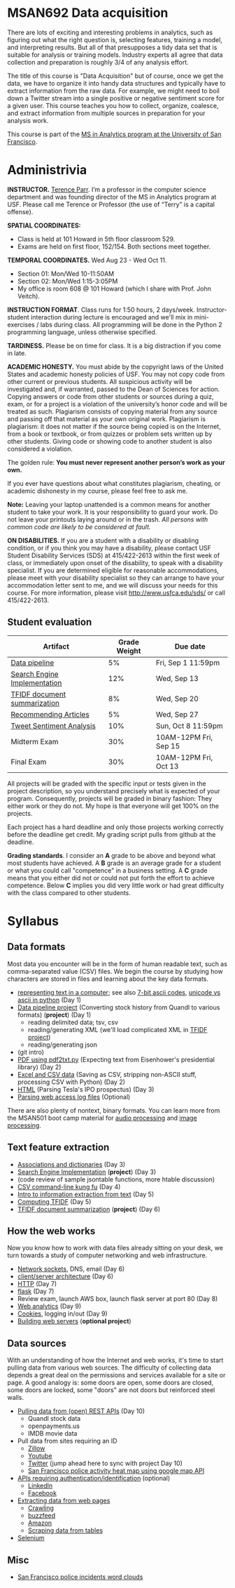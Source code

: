 MSAN692 Data acquisition
=======


There are lots of exciting and interesting problems in analytics, such as figuring out what the right question is, selecting features, training a model, and interpreting results. But all of that presupposes a tidy data set that is suitable for analysis or training models. Industry experts all agree that data collection and preparation is roughly 3/4 of any analysis effort.

The title of this course is "Data Acquisition" but of course, once we get the data, we have to organize it into handy data structures and typically have to extract information from the raw data. For example, we might need to boil down a Twitter stream into a single positive or negative sentiment score for a given user.  This course teaches you how to collect, organize, coalesce, and extract information from multiple sources in preparation for your analysis work. 

This course is part of the [MS in Analytics program at the University of San Francisco](http://analytics.usfca.edu).


# Administrivia

**INSTRUCTOR.** [Terence Parr](http://parrt.cs.usfca.edu). I’m a professor in the computer science department and was founding director of the MS in Analytics program at USF.  Please call me Terence or Professor (the use of “Terry” is a capital offense).

**SPATIAL COORDINATES:**<br>

* Class is held at 101 Howard in 5th floor classroom 529.
* Exams are held on first floor, 152/154. Both sections meet together.

**TEMPORAL COORDINATES.** Wed Aug 23 - Wed Oct 11.

* Section 01: Mon/Wed 10-11:50AM
* Section 02: Mon/Wed 1:15-3:05PM 
* My office is room 608 @ 101 Howard (which I share with Prof. John Veitch).

**INSTRUCTION FORMAT**. Class runs for 1:50 hours, 2 days/week. Instructor-student interaction during lecture is encouraged and we'll mix in mini-exercises / labs during class. All programming will be done in the Python 2 programming language, unless otherwise specified.

**TARDINESS.** Please be on time for class. It is a big distraction if you come in late.

**ACADEMIC HONESTY.** You must abide by the copyright laws of the United States and academic honesty policies of USF. You may not copy code from other current or previous students. All suspicious activity will be investigated and, if warranted, passed to the Dean of Sciences for action.  Copying answers or code from other students or sources during a quiz, exam, or for a project is a violation of the university’s honor code and will be treated as such. Plagiarism consists of copying material from any source and passing off that material as your own original work. Plagiarism is plagiarism: it does not matter if the source being copied is on the Internet, from a book or textbook, or from quizzes or problem sets written up by other students. Giving code or showing code to another student is also considered a violation.

The golden rule: **You must never represent another person’s work as your own.**

If you ever have questions about what constitutes plagiarism, cheating, or academic dishonesty in my course, please feel free to ask me.

**Note:** Leaving your laptop unattended is a common means for another student to take your work. It is your responsibility to guard your work. Do not leave your printouts laying around or in the trash. *All persons with common code are likely to be considered at fault.*

**ON DISABILITIES.** If you are a student with a disability or disabling condition, or if you think you may have a disability, please contact USF Student Disability Services (SDS) at 415/422-2613 within the first week of class, or immediately upon onset of the disability, to speak with a disability specialist. If you are determined eligible for reasonable accommodations, please meet with your disability specialist so they can arrange to have your accommodation letter sent to me, and we will discuss your needs for this course. For more information, please visit http://www.usfca.edu/sds/ or call 415/422-2613.

## Student evaluation

| Artifact | Grade Weight | Due date |
|--------|--------|--------|
|[Data pipeline](https://github.com/parrt/msan692/blob/master/hw/pipeline.md)| 5%| Fri, Sep 1 11:59pm |
|[Search Engine Implementation](https://github.com/parrt/msan692/blob/master/hw/search.md)| 12% | Wed, Sep 13 |
|[TFIDF document summarization](https://github.com/parrt/msan692/blob/master/hw/tfidf.md)| 8%| Wed, Sep 20 |
|[Recommending Articles](https://github.com/parrt/msan692/blob/master/hw/recommender.md)| 5% | Wed, Sep 27 |
|[Tweet Sentiment Analysis](https://github.com/parrt/msan692/blob/master/hw/sentiment.md)| 10% | Sun, Oct 8 11:59pm |
|Midterm Exam| 30%| 10AM-12PM Fri, Sep 15 |
|Final Exam| 30%| 10AM-12PM Fri, Oct 13 |

<!--
|[Group project](https://github.com/parrt/msan692/blob/master/hw/group.md)| 15%| Wed, Oct 12 midnight |
-->

All projects will be graded with the specific input or tests given in the project description, so you understand precisely what is expected of your program. Consequently, projects will be graded in binary fashion: They either work or they do not.  My hope is that everyone will get 100% on the projects.

Each project has a hard deadline and only those projects working correctly before the deadline get credit.  My grading script pulls from github at the deadline.

**Grading standards**. I consider an **A** grade to be above and beyond what most students have achieved. A **B** grade is an average grade for a student or what you could call "competence" in a business setting. A **C** grade means that you either did not or could not put forth the effort to achieve competence. Below **C** implies you did very little work or had great difficulty with the class compared to other students.

# Syllabus

## Data formats

Most data you encounter will be in the form of human readable text, such as comma-separated value (CSV) files. We begin the course by studying how characters are stored in files and learning about the key data formats.

* [representing text in a computer](https://github.com/parrt/msan692/blob/master/notes/chars.ipynb); see also [7-bit ascii codes](http://www.asciitable.com/), [unicode vs ascii in python](https://docs.python.org/2/howto/unicode.html) (Day 1)
* [Data pipeline project](https://github.com/parrt/msan692/blob/master/hw/pipeline.md) (Converting stock history from Quandl to various formats) (**project**) (Day 1)
	* reading delimited data; tsv, csv
	* reading/generating XML (we'll load complicated XML in [TFIDF project](https://github.com/parrt/msan692/blob/master/hw/tfidf.md))
	* reading/generating json
* (git intro)
* [PDF using pdf2txt.py](https://github.com/parrt/msan692/blob/master/notes/pdf.ipynb) (Expecting text from Eisenhower's presidential library) (Day 2)
* [Excel and CSV data](https://github.com/parrt/msan692/blob/master/notes/excel.ipynb) (Saving as CSV, stripping non-ASCII stuff, processing CSV with Python) (Day 2)
* [HTML](https://github.com/parrt/msan692/blob/master/notes/html.md) (Parsing Tesla's IPO prospectus) (Day 3)
* [Parsing web access log files](https://github.com/parrt/msan692/blob/master/notes/logs.md) (Optional)

There are also plenty of nontext, binary formats. You can learn more from the MSAN501 boot camp material for [audio processing](https://github.com/parrt/msan501/blob/master/notes/sound.ipynb) and [image processing](https://github.com/parrt/msan501/raw/master/projects/images.pdf).

## Text feature extraction

* [Associations and dictionaries](notes/dict.ipynb) (Day 3)
* [Search Engine Implementation](https://github.com/parrt/msan692/blob/master/hw/search.md) (**project**) (Day 3)
* (code review of sample jsontable functions, more htable discussion)
* [CSV command-line kung fu](notes/bashcsv.ipynb) (Day 4)
* [Intro to information extraction from text](https://github.com/parrt/msan692/blob/master/notes/text.ipynb) (Day 5)
* [Computing TFIDF](https://github.com/parrt/msan692/blob/master/notes/tfidf.pdf) (Day 5)
* [TFIDF document summarization](https://github.com/parrt/msan692/blob/master/hw/tfidf.md) (**project**) (Day 6)

## How the web works

Now you know how to work with data files already sitting on your desk, we turn towards a study of computer networking and web infrastructure.

* [Network sockets](https://github.com/parrt/msan692/blob/master/notes/sockets.md), DNS, email (Day 6)
* [client/server architecture](https://github.com/parrt/msan692/blob/master/notes/client-server.md) (Day 6)
* [HTTP](https://github.com/parrt/msan692/blob/master/notes/http.md) (Day 7)
* [flask](https://github.com/parrt/msan692/blob/master/notes/flask.md) (Day 7)
* Review exam, launch AWS box, launch flask server at port 80 (Day 8)
* [Web analytics](https://github.com/parrt/msan692/blob/master/notes/webanalytics.md) (Day 9)
* [Cookies](https://github.com/parrt/msan692/blob/master/notes/cookies.md), logging in/out (Day 9)
* [Building web servers](https://github.com/parrt/msan692/blob/master/hw/server.md) (**optional project**)

## Data sources

With an understanding of how the Internet and web works, it's time to start pulling data from various web sources.  The difficulty of collecting data depends a great deal on the permissions and services available for a site or page.  A good analogy is: some doors are open, some doors are closed, some doors are locked, some "doors" are not doors but reinforced steel walls.

* [Pulling data from (open) REST APIs](https://github.com/parrt/msan692/blob/master/notes/openapi.md) (Day 10)
  * Quandl stock data
  * openpayments.us
  * IMDB movie data
* Pull data from sites requiring an ID
  * [Zillow](https://github.com/parrt/msan692/blob/master/notes/zillow.md)
  * [Youtube](https://github.com/parrt/msan692/blob/master/notes/youtube.md)
  * [Twitter](https://github.com/parrt/msan692/blob/master/notes/twitter.md)  (jump ahead here to sync with project Day 10)
  * [San Francisco police activity heat map using google map API](https://github.com/parrt/msan692/blob/master/notes/heatmap.md)
* [APIs requiring authentication/identification](https://github.com/parrt/msan692/blob/master/notes/authapi.md) (optional)
  * [LinkedIn](https://github.com/parrt/msan692/blob/master/notes/linkedin.md)
  * [Facebook](https://github.com/parrt/msan692/blob/master/notes/facebook.md)
* [Extracting data from web pages](https://github.com/parrt/msan692/blob/master/notes/scraping.md)
  * [Crawling](https://github.com/parrt/msan692/blob/master/notes/crawling.md)
  * [buzzfeed](https://github.com/parrt/msan692/blob/master/notes/buzzfeed.md)
  * [Amazon](https://github.com/parrt/msan692/blob/master/notes/amazon.md)
  * [Scraping data from tables](https://github.com/parrt/msan692/blob/master/notes/scraping-tables.md)
* [Selenium](https://github.com/parrt/msan692/blob/master/notes/selenium.md)

## Misc

* [San Francisco police incidents word clouds](https://github.com/parrt/msan692/blob/master/notes/sfpd.md)
